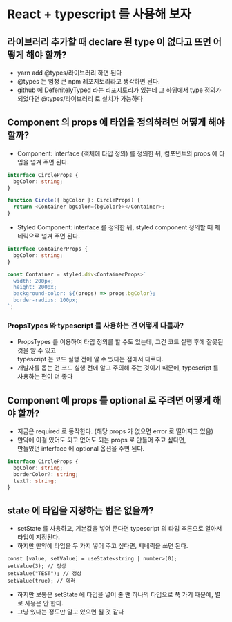 # React + typescript 를 사용해 보자

## 라이브러리 추가할 때 declare 된 type 이 없다고 뜨면 어떻게 해야 할까?

- yarn add @types/라이브러리 하면 된다
- @types 는 엄청 큰 npm 레포지토리라고 생각하면 된다.
- github 에 DefenitelyTyped 라는 리포지토리가 있는데 그 하위에서 type 정의가 되었다면 @types/라이브러리 로 설치가 가능하다

## Component 의 props 에 타입을 정의하려면 어떻게 해야 할까?

- Component: interface (객체에 타입 정의) 를 정의한 뒤, 컴포넌트의 props 에 타입을 넘겨 주면 된다.

```typescript
interface CircleProps {
  bgColor: string;
}

function Circle({ bgColor }: CircleProps) {
  return <Container bgColor={bgColor}></Container>;
}
```

- Styled Component: interface 를 정의한 뒤, styled component 정의할 때 제네릭으로 넘겨 주면 된다.

```typescript
interface ContainerProps {
  bgColor: string;
}

const Container = styled.div<ContainerProps>`
  width: 200px;
  height: 200px;
  background-color: ${(props) => props.bgColor};
  border-radius: 100px;
`;
```

### PropsTypes 와 typescript 를 사용하는 건 어떻게 다를까?

- PropsTypes 를 이용하여 타입 정의를 할 수도 있는데, 그건 코드 실행 후에 잘못된 것을 알 수 있고  
  typescript 는 코드 실행 전에 알 수 있다는 점에서 다르다.
- 개발자를 돕는 건 코드 실행 전에 알고 주의해 주는 것이기 때문에, typescript 를 사용하는 편이 더 좋다

## Component 에 props 를 optional 로 주려면 어떻게 해야 할까?

- 지금은 required 로 동작한다. (해당 props 가 없으면 error 로 떨어지고 있음)
- 만약에 이걸 있어도 되고 없어도 되는 props 로 만들어 주고 싶다면,  
  만들었던 interface 에 optional 옵션을 주면 된다.

```typescript
interface CircleProps {
  bgColor: string;
  borderColor?: string;
  text?: string;
}
```

## state 에 타입을 지정하는 법은 없을까?

- setState 를 사용하고, 기본값을 넣어 준다면 typescript 의 타입 추론으로 알아서 타입이 지정된다.
- 하지만 만약에 타입을 두 가지 넣어 주고 싶다면, 제네릭을 쓰면 된다.

```tsx
const [value, setValue] = useState<string | number>(0);
setValue(3); // 정상
setValue("TEST"); // 정상
setValue(true); // 에러
```

- 하지만 보통은 setState 에 타입을 넣어 줄 땐 하나의 타입으로 쭉 가기 때문에, 별로 사용은 안 한다.
- 그냥 있다는 정도만 알고 있으면 될 것 같다
